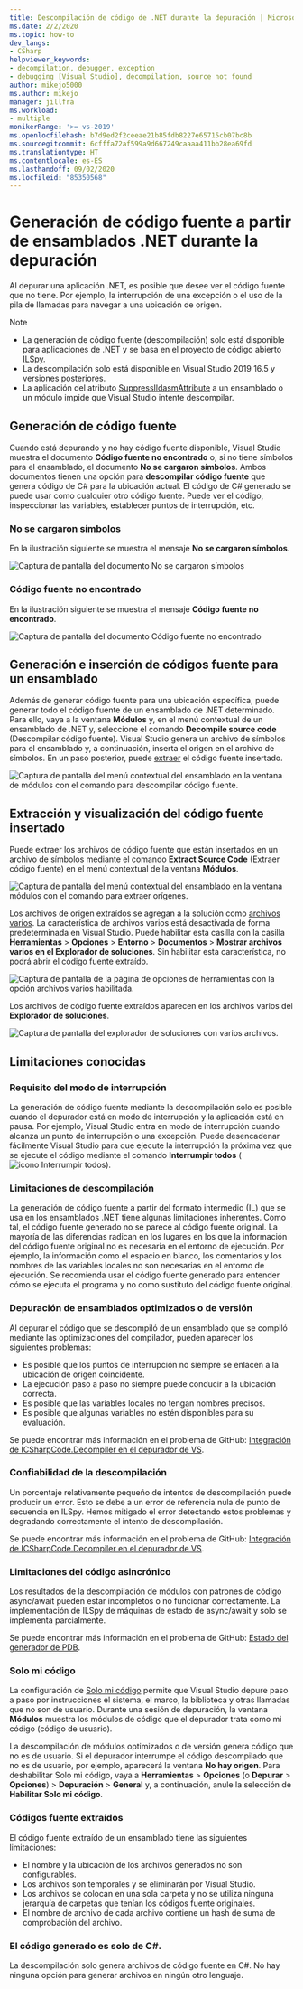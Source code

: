 ```yaml
---
title: Descompilación de código de .NET durante la depuración | Microsoft Docs
ms.date: 2/2/2020
ms.topic: how-to
dev_langs:
- CSharp
helpviewer_keywords:
- decompilation, debugger, exception
- debugging [Visual Studio], decompilation, source not found
author: mikejo5000
ms.author: mikejo
manager: jillfra
ms.workload:
- multiple
monikerRange: '>= vs-2019'
ms.openlocfilehash: b7d9ed2f2ceeae21b85fdb8227e65715cb07bc8b
ms.sourcegitcommit: 6cfffa72af599a9d667249caaaa411bb28ea69fd
ms.translationtype: HT
ms.contentlocale: es-ES
ms.lasthandoff: 09/02/2020
ms.locfileid: "85350568"
---
```

# <a name="generate-source-code-from-net-assemblies-while-debugging"></a>Generación de código fuente a partir de ensamblados .NET durante la depuración

Al depurar una aplicación .NET, es posible que desee ver el código fuente que no tiene. Por ejemplo, la interrupción de una excepción o el uso de la pila de llamadas para navegar a una ubicación de origen.

> [!NOTE]
> * La generación de código fuente (descompilación) solo está disponible para aplicaciones de .NET y se basa en el proyecto de código abierto [ILSpy](https://github.com/icsharpcode/ILSpy).
> * La descompilación solo está disponible en Visual Studio 2019 16.5 y versiones posteriores.
> * La aplicación del atributo [SuppressIldasmAttribute](https://docs.microsoft.com/dotnet/api/system.runtime.compilerservices.suppressildasmattribute) a un ensamblado o un módulo impide que Visual Studio intente descompilar.

## <a name="generate-source-code"></a>Generación de código fuente

Cuando está depurando y no hay código fuente disponible, Visual Studio muestra el documento **Código fuente no encontrado** o, si no tiene símbolos para el ensamblado, el documento **No se cargaron símbolos**. Ambos documentos tienen una opción para **descompilar código fuente** que genera código de C# para la ubicación actual. El código de C# generado se puede usar como cualquier otro código fuente. Puede ver el código, inspeccionar las variables, establecer puntos de interrupción, etc.

### <a name="no-symbols-loaded"></a>No se cargaron símbolos

En la ilustración siguiente se muestra el mensaje **No se cargaron símbolos**.

![Captura de pantalla del documento No se cargaron símbolos](media/decompilation-no-symbol-found.png)

### <a name="source-not-found"></a>Código fuente no encontrado

En la ilustración siguiente se muestra el mensaje **Código fuente no encontrado**.

![Captura de pantalla del documento Código fuente no encontrado](media/decompilation-no-source-found.png)

## <a name="generate-and-embed-sources-for-an-assembly"></a>Generación e inserción de códigos fuente para un ensamblado

Además de generar código fuente para una ubicación específica, puede generar todo el código fuente de un ensamblado de .NET determinado. Para ello, vaya a la ventana **Módulos** y, en el menú contextual de un ensamblado de .NET y, seleccione el comando **Decompile source code** (Descompilar código fuente). Visual Studio genera un archivo de símbolos para el ensamblado y, a continuación, inserta el origen en el archivo de símbolos. En un paso posterior, puede [extraer](#extract-and-view-the-embedded-source-code) el código fuente insertado.

![Captura de pantalla del menú contextual del ensamblado en la ventana de módulos con el comando para descompilar código fuente.](media/decompilation-decompile-source-code.png)

## <a name="extract-and-view-the-embedded-source-code"></a>Extracción y visualización del código fuente insertado

Puede extraer los archivos de código fuente que están insertados en un archivo de símbolos mediante el comando **Extract Source Code** (Extraer código fuente) en el menú contextual de la ventana **Módulos**.

![Captura de pantalla del menú contextual del ensamblado en la ventana módulos con el comando para extraer orígenes.](media/decompilation-extract-source-code.png)

Los archivos de origen extraídos se agregan a la solución como [archivos varios](../ide/reference/miscellaneous-files.md). La característica de archivos varios está desactivada de forma predeterminada en Visual Studio. Puede habilitar esta casilla con la casilla **Herramientas** > **Opciones** > **Entorno** > **Documentos** > **Mostrar archivos varios en el Explorador de soluciones**. Sin habilitar esta característica, no podrá abrir el código fuente extraído.

![Captura de pantalla de la página de opciones de herramientas con la opción archivos varios habilitada.](media/decompilation-tools-options-misc-files.png)

Los archivos de código fuente extraídos aparecen en los archivos varios del **Explorador de soluciones**.

![Captura de pantalla del explorador de soluciones con varios archivos.](media/decompilation-solution-explorer.png)

## <a name="known-limitations"></a>Limitaciones conocidas

### <a name="requires-break-mode"></a>Requisito del modo de interrupción

La generación de código fuente mediante la descompilación solo es posible cuando el depurador está en modo de interrupción y la aplicación está en pausa. Por ejemplo, Visual Studio entra en modo de interrupción cuando alcanza un punto de interrupción o una excepción. Puede desencadenar fácilmente Visual Studio para que ejecute la interrupción la próxima vez que se ejecute el código mediante el comando **Interrumpir todos** (![icono Interrumpir todos](media/decompilation-break-all.png)).

### <a name="decompilation-limitations"></a>Limitaciones de descompilación

La generación de código fuente a partir del formato intermedio (IL) que se usa en los ensamblados .NET tiene algunas limitaciones inherentes. Como tal, el código fuente generado no se parece al código fuente original. La mayoría de las diferencias radican en los lugares en los que la información del código fuente original no es necesaria en el entorno de ejecución. Por ejemplo, la información como el espacio en blanco, los comentarios y los nombres de las variables locales no son necesarias en el entorno de ejecución. Se recomienda usar el código fuente generado para entender cómo se ejecuta el programa y no como sustituto del código fuente original.

### <a name="debug-optimized-or-release-assemblies"></a>Depuración de ensamblados optimizados o de versión

Al depurar el código que se descompiló de un ensamblado que se compiló mediante las optimizaciones del compilador, pueden aparecer los siguientes problemas:
- Es posible que los puntos de interrupción no siempre se enlacen a la ubicación de origen coincidente.
- La ejecución paso a paso no siempre puede conducir a la ubicación correcta.
- Es posible que las variables locales no tengan nombres precisos.
- Es posible que algunas variables no estén disponibles para su evaluación.

Se puede encontrar más información en el problema de GitHub: [Integración de ICSharpCode.Decompiler en el depurador de VS](https://github.com/icsharpcode/ILSpy/issues/1901).

### <a name="decompilation-reliability"></a>Confiabilidad de la descompilación

Un porcentaje relativamente pequeño de intentos de descompilación puede producir un error. Esto se debe a un error de referencia nula de punto de secuencia en ILSpy.  Hemos mitigado el error detectando estos problemas y degradando correctamente el intento de descompilación.

Se puede encontrar más información en el problema de GitHub: [Integración de ICSharpCode.Decompiler en el depurador de VS](https://github.com/icsharpcode/ILSpy/issues/1901).

### <a name="limitations-with-async-code"></a>Limitaciones del código asincrónico

Los resultados de la descompilación de módulos con patrones de código async/await pueden estar incompletos o no funcionar correctamente. La implementación de ILSpy de máquinas de estado de async/await y solo se implementa parcialmente. 

Se puede encontrar más información en el problema de GitHub: [Estado del generador de PDB](https://github.com/icsharpcode/ILSpy/issues/1422).

### <a name="just-my-code"></a>Solo mi código

La configuración de [Solo mi código](https://docs.microsoft.com/visualstudio/debugger/just-my-code) permite que Visual Studio depure paso a paso por instrucciones el sistema, el marco, la biblioteca y otras llamadas que no son de usuario. Durante una sesión de depuración, la ventana **Módulos** muestra los módulos de código que el depurador trata como mi código (código de usuario).

La descompilación de módulos optimizados o de versión genera código que no es de usuario. Si el depurador interrumpe el código descompilado que no es de usuario, por ejemplo, aparecerá la ventana **No hay origen**. Para deshabilitar Solo mi código, vaya a **Herramientas** > **Opciones** (o **Depurar** > **Opciones**) > **Depuración** > **General** y, a continuación, anule la selección de **Habilitar Solo mi código**.

### <a name="extracted-sources"></a>Códigos fuente extraídos

El código fuente extraído de un ensamblado tiene las siguientes limitaciones:
- El nombre y la ubicación de los archivos generados no son configurables.
- Los archivos son temporales y se eliminarán por Visual Studio.
- Los archivos se colocan en una sola carpeta y no se utiliza ninguna jerarquía de carpetas que tenían los códigos fuente originales.
- El nombre de archivo de cada archivo contiene un hash de suma de comprobación del archivo.

### <a name="generated-code-is-c-only"></a>El código generado es solo de C#.
La descompilación solo genera archivos de código fuente en C#. No hay ninguna opción para generar archivos en ningún otro lenguaje.
